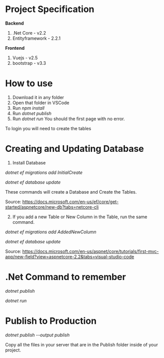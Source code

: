 # Project Specification

**Backend**
1. .Net Core - v2.2
2. Entityframework - 2.2.1

**Frontend**
1. Vuejs - v2.5
2. bootstrap - v3.3

# How to use

1. Download it in any folder
2. Open that folder in VSCode
3. Run *npm install*
4. Run *dotnet publish*
5. Run *dotnet run*
You should the first page with no error.

To login you will need to create the tables

# Creating and Updating Database
1. Install Database

*dotnet ef migrations add InitialCreate*

*dotnet ef database update*

These commands will create a Database and Create the Tables.

Source: https://docs.microsoft.com/en-us/ef/core/get-started/aspnetcore/new-db?tabs=netcore-cli

2. If you add a new Table or New Column in the Table, run the same command.

*dotnet ef migrations add AddedNewColumn*

*dotnet ef database update*

Source: https://docs.microsoft.com/en-us/aspnet/core/tutorials/first-mvc-app/new-field?view=aspnetcore-2.2&tabs=visual-studio-code

# .Net Command to remember

*dotnet publish*

*dotnet run*

# Publish to Production
*dotnet publish --output publish*

Copy all the files in your server that are in the Publish folder inside of your project.
